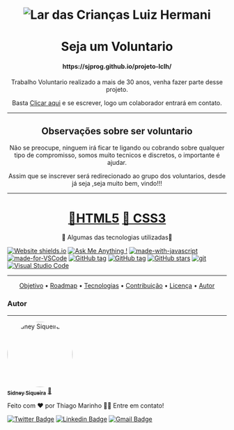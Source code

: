
<h1 align="center">
  <img alt="Lar das Crianças Luiz Hermani" title="#NextLevelWeek" src="https://scontent-gru2-2.xx.fbcdn.net/v/t39.30808-6/309435031_396713075989316_8069067162430689767_n.png?_nc_cat=105&ccb=1-7&_nc_sid=e3f864&_nc_ohc=ZlfnIa2VraUAX_XkrUW&_nc_ht=scontent-gru2-2.xx&oh=00_AfCI3nhodO01lmLbqCjLRvDLxPKIMHUDYchsDdG26bWVsw&oe=647284CF"/>
</h1>

<h1 align="center">Seja um Voluntario</h1> 
<h4 align="center">https://sjprog.github.io/projeto-lclh/</h4> 

<p align="center">Trabalho Voluntario realizado a mais de 30 anos, venha fazer parte desse projeto.</p>
<p align="center">Basta <a href="https://sjprog.github.io/projeto-lclh/">Clicar aqui</a> e se escrever, logo um colaborador entrará em contato.</p>

<hr>

<h2 align="center"> Observações sobre ser voluntario</h2>
<p align="center">Não se preocupe, ninguem irá ficar te ligando ou cobrando sobre qualquer tipo de compromisso, somos muito tecnicos e discretos, o importante é ajudar. </p>
<p align="center">Assim que se inscrever será redirecionado ao grupo dos voluntarios, desde já seja ,seja muito bem, vindo!!! </p>

<hr>

<h1 align="center">
    <a href="https://www.w3schools.com/html/default.asp">🔗HTML5</a>
    <a href="https://www.w3schools.com/css/">🔗 CSS3</a>
</h1>


<p align="center">🚀 Algumas das tecnologias utilizadas🚀</p>


[![Website shields.io](https://img.shields.io/website-up-down-green-red/http/shields.io.svg)](http://shields.io/)
[![Ask Me Anything !](https://img.shields.io/badge/Ask%20me-anything-1abc9c.svg)](https://GitHub.com/Naereen/ama)
[![made-with-javascript](https://img.shields.io/badge/Made%20with-JavaScript-1f425f.svg)](https://www.javascript.com)
[![made-for-VSCode](https://img.shields.io/badge/Made%20for-VSCode-1f425f.svg)](https://code.visualstudio.com/)
[![GitHub tag](https://img.shields.io/github/tag/Naereen/StrapDown.js.svg)](https://GitHub.com/Naereen/StrapDown.js/tags/)
[![GitHub tag](https://img.shields.io/github/tag/Naereen/StrapDown.js.svg)](https://GitHub.com/Naereen/StrapDown.js/tags/)
[![GitHub stars](https://img.shields.io/github/stars/Naereen/StrapDown.js.svg?style=social&label=Star&maxAge=2592000)](https://GitHub.com/Naereen/StrapDown.js/stargazers/)
[![git](https://img.shields.io/badge/--F05032?logo=git&logoColor=ffffff)](http://git-scm.com/)
[![Visual Studio Code](https://img.shields.io/badge/--007ACC?logo=visual%20studio%20code&logoColor=ffffff)](https://code.visualstudio.com/)

<hr>
<p align="center">
 <a href="#objetivo">Objetivo</a> •
 <a href="#roadmap">Roadmap</a> • 
 <a href="#tecnologias">Tecnologias</a> • 
 <a href="#contribuicao">Contribuição</a> • 
 <a href="#licenc-a">Licença</a> • 
 <a href="#autor">Autor</a>
</p>


### Autor
---

<a href="https://www.linkedin.com/in/sidneysiqueira/">
 <img style="border-radius: 50%;" src="https://drive.google.com/file/d/1E6o7cigh3XmtFZDqF-iSQaJKC-2UQ7HC/view?usp=drive_link" width="150px;" alt="Sidney Siqueira"/>
 <br />
 <sub><b>Sidney Siqueira</b></sub></a> <a href="https://www.linkedin.com/in/sidneysiqueira/" title="Linkedin">🚀</a>


Feito com ❤️ por Thiago Marinho 👋🏽 Entre em contato!

[![Twitter Badge](https://img.shields.io/badge/-@tgmarinho-1ca0f1?style=flat-square&labelColor=1ca0f1&logo=twitter&logoColor=white&link=https://twitter.com/tgmarinho)](https://twitter.com/tgmarinho) [![Linkedin Badge](https://img.shields.io/badge/-Thiago-blue?style=flat-square&logo=Linkedin&logoColor=white&link=https://www.linkedin.com/in/tgmarinho/)](https://www.linkedin.com/in/tgmarinho/) 
[![Gmail Badge](https://img.shields.io/badge/-tgmarinho@gmail.com-c14438?style=flat-square&logo=Gmail&logoColor=white&link=mailto:tgmarinho@gmail.com)](mailto:tgmarinho@gmail.com)

